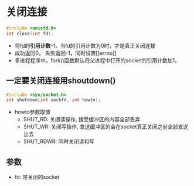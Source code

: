 # 关闭连接

```c++
#include <unistd.h>
int close(int fd);
```

- 将fd的**引用计数**-1，当fd的引用计数为0时，才是真正关闭连接
- 成功返回0， 失败返回-1，同时设置[[errno]]
- 多进程程序中，fork()函数默认将父进程中打开的socket的引用计数加1， 

## 一定要关闭连接用shoutdown()

```c++
#include <sys/socket.h>
int shutdown(int sockfd, int howto);
```

- howto参数取值
  - SHUT_RD: 关闭读操作, 接受缓冲区的内容全部丢弃
  - SHUT_WR: 关闭写操作, 发送缓冲区的会在socket真正关闭之前全部发送出去
  - SHUT_RDWR: 同时关闭读和写

## 参数

- fd: 带关闭的socket